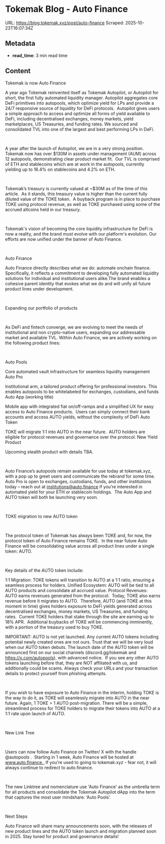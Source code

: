 # Tokemak Blog - Auto Finance

URL: https://blog.tokemak.xyz/post/auto-finance
Scraped: 2025-10-23T16:07:34Z

## Metadata

- **read_time**: 3 min read time

## Content

Tokemak is now Auto Finance 

A year ago Tokemak reinvented itself as Tokemak Autopilot, or Autopilot for short, the first fully automated liquidity manager. Autopilot aggregates core DeFi primitives into autopools, which optimize yield for LPs and provide a 24/7 responsive source of liquidity for DeFi protocols.  Autopilot gives users a simple approach to access and optimize all forms of yield available to DeFi, including decentralised exchanges, money markets, yield marketplaces, US Treasuries, and funding rates. We sourced and consolidated TVL into one of the largest and best performing LPs in DeFi. 

‍

A year after the launch of Autopilot, we are in a very strong position.  Tokemak now has over $130M in assets under management (AUM) across 12 autopools, demonstrating clear product market fit.  Our TVL is comprised of ETH and stablecoins which are at work in the autopools, currently yielding up to 16.4% on stablecoins and 4.2% on ETH.

‍

Tokemak’s treasury is currently valued at ~$30M as of the time of this article.  As it stands, this treasury value is higher than the current fully diluted value of the TOKE token.  A buyback program is in place to purchase TOKE using protocol revenue, as well as TOKE purchased using some of the accrued altcoins held in our treasury.  

‍

Tokemak's vision of becoming the core liquidity infrastructure for DeFi is now a reality, and the brand must evolve with our platform's evolution. Our efforts are now unified under the banner of Auto Finance.

‍

Auto Finance

Auto Finance directly describes what we do: automate onchain finance. Specifically, it reflects a commitment to developing fully automated liquidity solutions for individual and institutional users alike.The brand enables a cohesive parent identity that evokes what we do and will unify all future product lines under development.

‍

Expanding our portfolio of products

‍

As DeFi and fintech converge, we are evolving to meet the needs of institutional and non crypto-native users, expanding our addressable market and available TVL. Within Auto Finance, we are actively working on the following product lines:

‍

Auto Pools

Core automated vault infrastructure for seamless liquidity management
Auto Pro

Institutional arm, a tailored product offering for professional investors. This enables autopools to be whitelabeled for exchanges, custodians, and funds
Auto App (working title)

Mobile app with integrated fiat on/off-ramps and a simplified UX for easy access to Auto Finance products.  Users can simply connect their bank accounts and access AUTO yields, without the complexity of DeFi
Auto Token

TOKE will migrate 1:1 into AUTO in the near future.  AUTO holders are eligible for protocol revenues and governance over the protocol.
New Yield Product

Upcoming stealth product with details TBA.

‍

Auto Finance’s autopools remain available for use today at tokemak.xyz, with a pop up to greet users and communicate the rebrand for some time.  Auto Pro is open to exchanges, custodians, funds, and other institutions today – reach out at institutions@auto.finance if you’re interested in automated yield for your ETH or stablecoin holdings.  The Auto App and AUTO token will both be launching very soon.

‍

TOKE migration to new AUTO token

‍

The protocol token of Tokemak has always been TOKE and, for now, the protocol token of Auto Finance remains TOKE.  In the near future Auto Finance will be consolidating value across all product lines under a single token: AUTO. 

‍

Key details of the AUTO token include:

1:1 Migration: TOKE tokens will transition to AUTO at a 1:1 ratio, ensuring a seamless process for holders.
Unified Ecosystem: AUTO will be tied to all AUTO products and consolidate all accrued value.
Protocol Revenues: AUTO earns revenues generated from the protocol.  Today, TOKE also earns revenue before it migrates to AUTO.  Therefore, AUTO (and TOKE at this moment in time) gives holders exposure to DeFi yields generated across decentralised exchanges, money markets, US Treasuries, and funding rates.  Current TOKE holders that stake through the site are earning up to 18% APR.  Additional buybacks of TOKE will be commencing imminently, with a portion of the treasury used to buy TOKE.

IMPORTANT: AUTO is not yet launched. Any current AUTO tokens including potential newly created ones are not ours. Trust that we will be very loud when our AUTO token debuts. The launch date of the AUTO token will be announced first on our social channels (discord.gg/tokemak and https://x.com/autopools), with advanced notice.  If you see any other AUTO tokens launching before that, they are NOT affiliated with us, and additionally could be scams. Always check your URLs and your transaction details to protect yourself from phishing attempts.

‍

If you wish to have exposure to Auto Finance in the interim, holding TOKE is the way to do it, as TOKE will seamlessly migrate into AUTO in the near future. Again, 1 TOKE = 1 AUTO post-migration. There will be a simple, streamlined process for TOKE holders to migrate their tokens into AUTO at a 1:1 rate upon launch of AUTO.

‍

New Link Tree

‍

Users can now follow Auto Finance on Twitter/ X with the handle @autopools .  Starting in 1 week, Auto Finance will be hosted at www.auto.finance.  If you’re used to going to tokemak.xyz - fear not, it will always continue to redirect to auto.finance.  

‍

The new Linktree and nomenclature use 'Auto Finance' as the umbrella term for all products and consolidate the Tokemak Autopilot dApp into the term that captures the most user mindshare: ‘Auto Pools’.

‍

Next Steps

Auto Finance will share many announcements soon, with the releases of new product lines and the AUTO token launch and migration planned soon in 2025. Stay tuned for product and governance details!